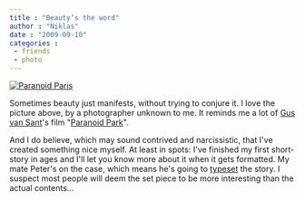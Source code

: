 ```yaml
---
title : "Beauty’s the word"
author : "Niklas"
date : "2009-09-10"
categories : 
 - friends
 - photo
---
```


[![](https://niklasblog.com/wp-content/2009-09-10-paris.jpg "Paranoid Paris")](https://niklasblog.com/wp-content/2009-09-10-paris.jpg)

Sometimes beauty just manifests, without trying to conjure it. I love the picture above, by a photographer unknown to me. It reminds me a lot of [Gus van Sant](http://en.wikipedia.org/wiki/Gus%20Van%20Sant)'s film "[Paranoid Park](http://www.imdb.com/title/tt0842929/)".

And I do believe, which may sound contrived and narcissistic, that I've created something nice myself. At least in spots: I've finished my first short-story in ages and I'll let you know more about it when it gets formatted. My mate Peter's on the case, which means he's going to [typeset](http://en.wikipedia.org/wiki/Typesetting) the story. I suspect most people will deem the set piece to be more interesting than the actual contents...
